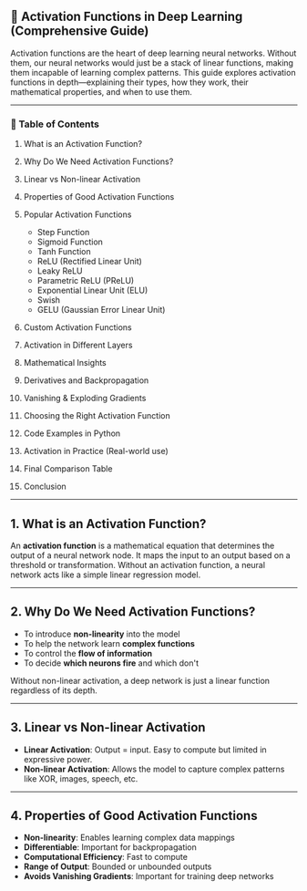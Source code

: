 
## 🌟 Activation Functions in Deep Learning (Comprehensive Guide)

Activation functions are the heart of deep learning neural networks. Without them, our neural networks would just be a stack of linear functions, making them incapable of learning complex patterns. This guide explores activation functions in depth—explaining their types, how they work, their mathematical properties, and when to use them.

---

### 📌 Table of Contents

1. What is an Activation Function?
2. Why Do We Need Activation Functions?
3. Linear vs Non-linear Activation
4. Properties of Good Activation Functions
5. Popular Activation Functions

   * Step Function
   * Sigmoid Function
   * Tanh Function
   * ReLU (Rectified Linear Unit)
   * Leaky ReLU
   * Parametric ReLU (PReLU)
   * Exponential Linear Unit (ELU)
   * Swish
   * GELU (Gaussian Error Linear Unit)
6. Custom Activation Functions
7. Activation in Different Layers
8. Mathematical Insights
9. Derivatives and Backpropagation
10. Vanishing & Exploding Gradients
11. Choosing the Right Activation Function
12. Code Examples in Python
13. Activation in Practice (Real-world use)
14. Final Comparison Table
15. Conclusion

---

## 1. What is an Activation Function?

An **activation function** is a mathematical equation that determines the output of a neural network node. It maps the input to an output based on a threshold or transformation. Without an activation function, a neural network acts like a simple linear regression model.

---

## 2. Why Do We Need Activation Functions?

* To introduce **non-linearity** into the model
* To help the network learn **complex functions**
* To control the **flow of information**
* To decide **which neurons fire** and which don't

Without non-linear activation, a deep network is just a linear function regardless of its depth.

---

## 3. Linear vs Non-linear Activation

* **Linear Activation**: Output = input. Easy to compute but limited in expressive power.
* **Non-linear Activation**: Allows the model to capture complex patterns like XOR, images, speech, etc.

---

## 4. Properties of Good Activation Functions

* **Non-linearity**: Enables learning complex data mappings
* **Differentiable**: Important for backpropagation
* **Computational Efficiency**: Fast to compute
* **Range of Output**: Bounded or unbounded outputs
* **Avoids Vanishing Gradients**: Important for training deep networks

